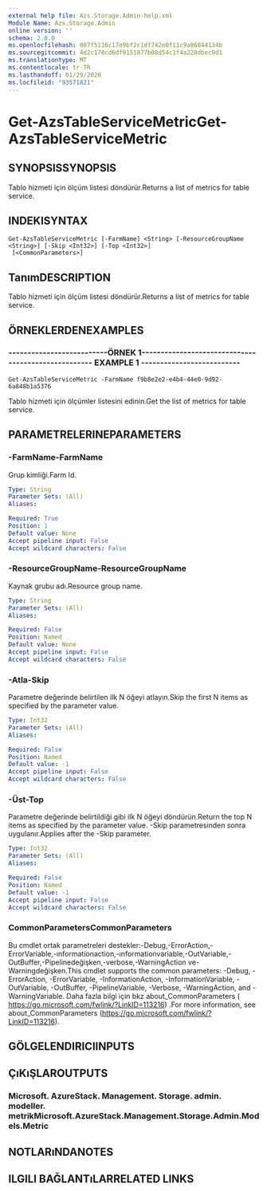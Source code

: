 ```yaml
---
external help file: Azs.Storage.Admin-help.xml
Module Name: Azs.Storage.Admin
online version: ''
schema: 2.0.0
ms.openlocfilehash: 007f5116c17e9bf2c1df742e0f11c9a86844134b
ms.sourcegitcommit: 4d2c178cd6df9151877b08d54c1f4a228dbec9d1
ms.translationtype: MT
ms.contentlocale: tr-TR
ms.lasthandoff: 01/29/2020
ms.locfileid: "93571821"
---
```

# <span data-ttu-id="88e01-101">Get-AzsTableServiceMetric</span><span class="sxs-lookup"><span data-stu-id="88e01-101">Get-AzsTableServiceMetric</span></span>

## <span data-ttu-id="88e01-102">SYNOPSIS</span><span class="sxs-lookup"><span data-stu-id="88e01-102">SYNOPSIS</span></span>
<span data-ttu-id="88e01-103">Tablo hizmeti için ölçüm listesi döndürür.</span><span class="sxs-lookup"><span data-stu-id="88e01-103">Returns a list of metrics for table service.</span></span>

## <span data-ttu-id="88e01-104">INDEKI</span><span class="sxs-lookup"><span data-stu-id="88e01-104">SYNTAX</span></span>

```
Get-AzsTableServiceMetric [-FarmName] <String> [-ResourceGroupName <String>] [-Skip <Int32>] [-Top <Int32>]
 [<CommonParameters>]
```

## <span data-ttu-id="88e01-105">Tanım</span><span class="sxs-lookup"><span data-stu-id="88e01-105">DESCRIPTION</span></span>
<span data-ttu-id="88e01-106">Tablo hizmeti için ölçüm listesi döndürür.</span><span class="sxs-lookup"><span data-stu-id="88e01-106">Returns a list of metrics for table service.</span></span>

## <span data-ttu-id="88e01-107">ÖRNEKLERDEN</span><span class="sxs-lookup"><span data-stu-id="88e01-107">EXAMPLES</span></span>

### <span data-ttu-id="88e01-108">--------------------------ÖRNEK 1--------------------------</span><span class="sxs-lookup"><span data-stu-id="88e01-108">-------------------------- EXAMPLE 1 --------------------------</span></span>
```
Get-AzsTableServiceMetric -FarmName f9b8e2e2-e4b4-44e0-9d92-6a848b1a5376
```

<span data-ttu-id="88e01-109">Tablo hizmeti için ölçümler listesini edinin.</span><span class="sxs-lookup"><span data-stu-id="88e01-109">Get the list of metrics for table service.</span></span>

## <span data-ttu-id="88e01-110">PARAMETRELERINE</span><span class="sxs-lookup"><span data-stu-id="88e01-110">PARAMETERS</span></span>

### <span data-ttu-id="88e01-111">-FarmName</span><span class="sxs-lookup"><span data-stu-id="88e01-111">-FarmName</span></span>
<span data-ttu-id="88e01-112">Grup kimliği.</span><span class="sxs-lookup"><span data-stu-id="88e01-112">Farm Id.</span></span>

```yaml
Type: String
Parameter Sets: (All)
Aliases: 

Required: True
Position: 1
Default value: None
Accept pipeline input: False
Accept wildcard characters: False
```

### <span data-ttu-id="88e01-113">-ResourceGroupName</span><span class="sxs-lookup"><span data-stu-id="88e01-113">-ResourceGroupName</span></span>
<span data-ttu-id="88e01-114">Kaynak grubu adı.</span><span class="sxs-lookup"><span data-stu-id="88e01-114">Resource group name.</span></span>

```yaml
Type: String
Parameter Sets: (All)
Aliases: 

Required: False
Position: Named
Default value: None
Accept pipeline input: False
Accept wildcard characters: False
```

### <span data-ttu-id="88e01-115">-Atla</span><span class="sxs-lookup"><span data-stu-id="88e01-115">-Skip</span></span>
<span data-ttu-id="88e01-116">Parametre değerinde belirtilen ilk N öğeyi atlayın.</span><span class="sxs-lookup"><span data-stu-id="88e01-116">Skip the first N items as specified by the parameter value.</span></span>

```yaml
Type: Int32
Parameter Sets: (All)
Aliases: 

Required: False
Position: Named
Default value: -1
Accept pipeline input: False
Accept wildcard characters: False
```

### <span data-ttu-id="88e01-117">-Üst</span><span class="sxs-lookup"><span data-stu-id="88e01-117">-Top</span></span>
<span data-ttu-id="88e01-118">Parametre değerinde belirtildiği gibi ilk N öğeyi döndürün.</span><span class="sxs-lookup"><span data-stu-id="88e01-118">Return the top N items as specified by the parameter value.</span></span>
<span data-ttu-id="88e01-119">-Skip parametresinden sonra uygulanır.</span><span class="sxs-lookup"><span data-stu-id="88e01-119">Applies after the -Skip parameter.</span></span>

```yaml
Type: Int32
Parameter Sets: (All)
Aliases: 

Required: False
Position: Named
Default value: -1
Accept pipeline input: False
Accept wildcard characters: False
```

### <span data-ttu-id="88e01-120">CommonParameters</span><span class="sxs-lookup"><span data-stu-id="88e01-120">CommonParameters</span></span>
<span data-ttu-id="88e01-121">Bu cmdlet ortak parametreleri destekler:-Debug,-ErrorAction,-ErrorVariable,-ınformationaction,-ınformationvariable,-OutVariable,-OutBuffer,-Pipelinedeğişken,-verbose,-WarningAction ve-Warningdeğişken.</span><span class="sxs-lookup"><span data-stu-id="88e01-121">This cmdlet supports the common parameters: -Debug, -ErrorAction, -ErrorVariable, -InformationAction, -InformationVariable, -OutVariable, -OutBuffer, -PipelineVariable, -Verbose, -WarningAction, and -WarningVariable.</span></span> <span data-ttu-id="88e01-122">Daha fazla bilgi için bkz about_CommonParameters ( https://go.microsoft.com/fwlink/?LinkID=113216) .</span><span class="sxs-lookup"><span data-stu-id="88e01-122">For more information, see about_CommonParameters (https://go.microsoft.com/fwlink/?LinkID=113216).</span></span>

## <span data-ttu-id="88e01-123">GÖLGELENDIRICI</span><span class="sxs-lookup"><span data-stu-id="88e01-123">INPUTS</span></span>

## <span data-ttu-id="88e01-124">ÇıKıŞLAR</span><span class="sxs-lookup"><span data-stu-id="88e01-124">OUTPUTS</span></span>

### <span data-ttu-id="88e01-125">Microsoft. AzureStack. Management. Storage. admin. modeller. metrik</span><span class="sxs-lookup"><span data-stu-id="88e01-125">Microsoft.AzureStack.Management.Storage.Admin.Models.Metric</span></span>

## <span data-ttu-id="88e01-126">NOTLARıNDA</span><span class="sxs-lookup"><span data-stu-id="88e01-126">NOTES</span></span>

## <span data-ttu-id="88e01-127">ILGILI BAĞLANTıLAR</span><span class="sxs-lookup"><span data-stu-id="88e01-127">RELATED LINKS</span></span>

